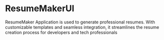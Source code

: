 # ResumeMakerUI
ResumeMaker Application is used to generate professional resumes. With customizable templates and seamless integration, it streamlines the resume creation process for developers and tech professionals
